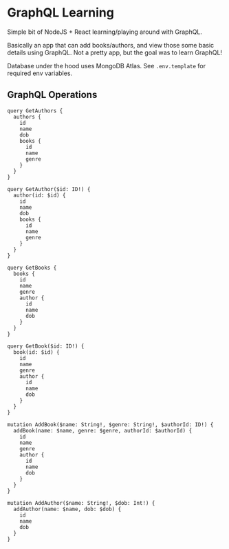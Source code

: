 # GraphQL Learning

Simple bit of NodeJS + React learning/playing around with GraphQL.

Basically an app that can add books/authors, and view those some basic details using GraphQL. Not a pretty app, but the goal was to learn GraphQL!

Database under the hood uses MongoDB Atlas. See `.env.template` for required env variables.

## GraphQL Operations

```
query GetAuthors {
  authors {
    id
    name
    dob
    books {
      id
      name
      genre
    }
  }
}

query GetAuthor($id: ID!) {
  author(id: $id) {
    id
    name
    dob
    books {
      id
      name
      genre
    }
  }
}
```

```
query GetBooks {
  books {
    id
    name
    genre
    author {
      id
      name
      dob
    }
  }
}

query GetBook($id: ID!) {
  book(id: $id) {
    id
    name
    genre
    author {
      id
      name
      dob
    }
  }
}
```

```
mutation AddBook($name: String!, $genre: String!, $authorId: ID!) {
  addBook(name: $name, genre: $genre, authorId: $authorId) {
    id
    name
    genre
    author {
      id
      name
      dob
    }
  }
}

mutation AddAuthor($name: String!, $dob: Int!) {
  addAuthor(name: $name, dob: $dob) {
    id
    name
    dob
  }
}
```
